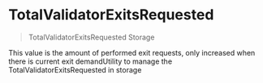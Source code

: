 # TotalValidatorExitsRequested



> TotalValidatorExitsRequested Storage

This value is the amount of performed exit requests, only increased when there is current exit demandUtility to manage the TotalValidatorExitsRequested in storage





